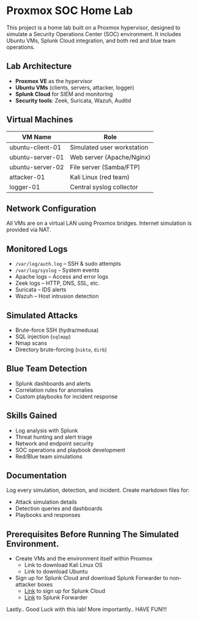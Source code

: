 # Proxmox SOC Home Lab

This project is a home lab built on a Proxmox hypervisor, designed to simulate a Security Operations Center (SOC) environment. It includes Ubuntu VMs, Splunk Cloud integration, and both red and blue team operations.

## Lab Architecture

- **Proxmox VE** as the hypervisor
- **Ubuntu VMs** (clients, servers, attacker, logger)
- **Splunk Cloud** for SIEM and monitoring
- **Security tools**: Zeek, Suricata, Wazuh, Auditd

## Virtual Machines

| VM Name           | Role                      |
|------------------|---------------------------|
| ubuntu-client-01 | Simulated user workstation|
| ubuntu-server-01 | Web server (Apache/Nginx) |
| ubuntu-server-02 | File server (Samba/FTP)   |
| attacker-01      | Kali Linux (red team)     |
| logger-01        | Central syslog collector  |

## Network Configuration

All VMs are on a virtual LAN using Proxmox bridges. Internet simulation is provided via NAT.

## Monitored Logs

- `/var/log/auth.log` – SSH & sudo attempts
- `/var/log/syslog` – System events
- Apache logs – Access and error logs
- Zeek logs – HTTP, DNS, SSL, etc.
- Suricata – IDS alerts
- Wazuh – Host intrusion detection

## Simulated Attacks

- Brute-force SSH (hydra/medusa)
- SQL injection (`sqlmap`)
- Nmap scans
- Directory brute-forcing (`nikto`, `dirb`)

## Blue Team Detection

- Splunk dashboards and alerts
- Correlation rules for anomalies
- Custom playbooks for incident response

## Skills Gained

- Log analysis with Splunk
- Threat hunting and alert triage
- Network and endpoint security
- SOC operations and playbook development
- Red/Blue team simulations

## Documentation

Log every simulation, detection, and incident. Create markdown files for:
- Attack simulation details
- Detection queries and dashboards
- Playbooks and responses

## Prerequisites Before Running The Simulated Environment.
- Create VMs and the environment itself within Proxmox
    - Link to download Kali Linux OS 
    - Link to download Ubuntu
- Sign up for Splunk Cloud and download Splunk Forwarder to non-attacker boxes
    - [Link]([url](https://www.splunk.com/en_us/download/splunk-cloud.html)) to sign up for Splunk Cloud
    - [Link](https://www.splunk.com/en_us/blog/learn/splunk-universal-forwarder.html) to Splunk Forwarder

Lastly.. Good Luck with this lab! More importantly.. HAVE FUN!!!
